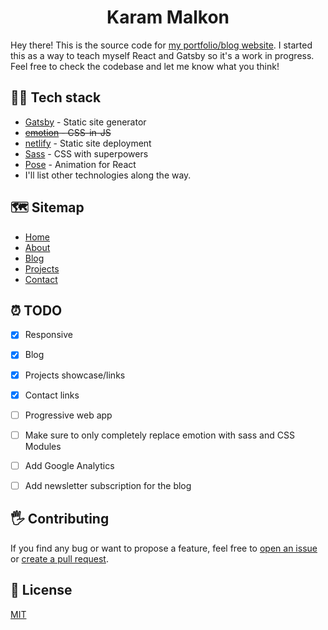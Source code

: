 <h1 align="center">
  Karam Malkon
</h1>

Hey there! This is the source code for [my portfolio/blog website](https://www.karammalkon.com/). I started this as a way to teach myself React and Gatsby so it's a work in progress. Feel free to check the codebase and let me know what you think!

## 👨‍💻 Tech stack

- [Gatsby](https://gatsbyjs.org/) - Static site generator
- ~~[emotion](https://emotion.sh) - CSS-in-JS~~
- [netlify](https://www.netlify.com/) - Static site deployment
- [Sass](https://sass-lang.com) - CSS with superpowers
- [Pose](https://popmotion.io/pose/) - Animation for React 
- I'll list other technologies along the way.

## 🗺 Sitemap

- [Home](https://www.karammalkon.com/)
- [About](https://www.karammalkon.com/about/)
- [Blog](https://www.karammalkon.com/blog/) 
- [Projects](https://www.karammalkon.com/projects/)
- [Contact](https://www.karammalkon.com/contact/)

## ⏰ TODO

- [x] Responsive
- [x] Blog
- [x] Projects showcase/links
- [x] Contact links
- [ ] Progressive web app
- [ ] Make sure to only completely replace emotion with sass and CSS Modules 
- [ ] Add Google Analytics
- [ ] Add newsletter subscription for the blog 


## 🖐 Contributing

If you find any bug or want to propose a feature, feel free to [open an issue](issues/new) or [create a pull request](pulls).

## 📎 License

[MIT](./LICENSE)
